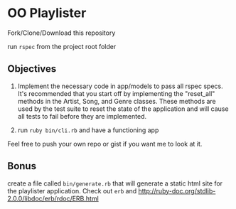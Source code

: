 # OO Playlister

Fork/Clone/Download this repository

run `rspec` from the project root folder

## Objectives

1. Implement the necessary code in app/models to pass all rspec specs.
   It's recommended that you start off by implementing the "reset_all"
   methods in the Artist, Song, and Genre classes. These methods are
   used by the test suite to reset the state of the application and will
   cause all tests to fail before they are implemented.

2. run `ruby bin/cli.rb` and have a functioning app

Feel free to push your own repo or gist if you want me to look at it.

## Bonus

create a file called `bin/generate.rb` that will generate a static html
site for the playlister application. Check out `erb` and http://ruby-doc.org/stdlib-2.0.0/libdoc/erb/rdoc/ERB.html
